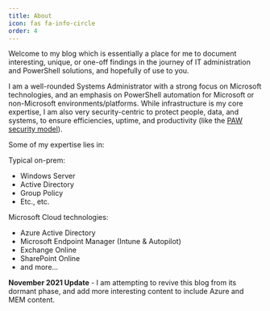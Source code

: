 ```yaml
---
title: About
icon: fas fa-info-circle
order: 4
---
```


Welcome to my blog which is essentially a place for me to document interesting, unique, or one-off findings in the journey of IT administration and PowerShell solutions, and hopefully of use to you.

I am a well-rounded Systems Administrator with a strong focus on Microsoft technologies, and an emphasis on PowerShell automation for Microsoft or non-Microsoft environments/platforms. While infrastructure is my core expertise, I am also very security-centric to protect people, data, and systems, to ensure efficiencies, uptime, and productivity (like the [PAW security model](https://aka.ms/CyberPAW)).

Some of my expertise lies in:

Typical on-prem:
* Windows Server
* Active Directory
* Group Policy
* Etc., etc.

Microsoft Cloud technologies:
* Azure Active Directory
* Microsoft Endpoint Manager (Intune & Autopilot)
* Exchange Online
* SharePoint Online
* and more...

**November 2021 Update** - I am attempting to revive this blog from its dormant phase, and add more interesting content to include Azure and MEM content.
